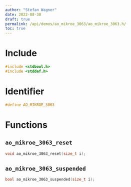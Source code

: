 ```yaml
---
author: "Stefan Wagner"
date: 2022-08-30
draft: true
permalink: /api/demos/ao_mikroe_3063/ao_mikroe_3063.h/
toc: true
---
```


# Include

```c
#include <stdbool.h>
#include <stddef.h>
```

# Identifier

```c
#define AO_MIKROE_3063
```

# Functions

## `ao_mikroe_3063_reset`

```c
void ao_mikroe_3063_reset(size_t i);
```

## `ao_mikroe_3063_suspended`

```c
bool ao_mikroe_3063_suspended(size_t i);
```
